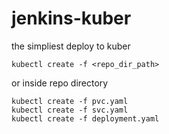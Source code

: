 # jenkins-kuber

the simpliest deploy to kuber
```
kubectl create -f <repo_dir_path>
```
or inside repo directory
```
kubectl create -f pvc.yaml
kubectl create -f svc.yaml
kubectl create -f deployment.yaml
```